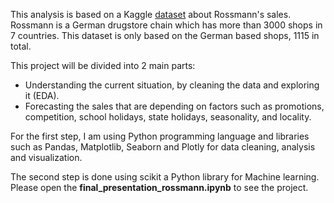 
This analysis is based on a Kaggle [dataset](https://www.kaggle.com/c/rossmann-store-sales) about Rossmann's sales.
Rossmann is a German drugstore chain which has more than 3000 shops in 7 countries. This dataset is only based on the German based shops, 1115 in total.

This project will be divided into 2 main parts:
- Understanding the current situation, by cleaning the data and exploring it (EDA).
- Forecasting the sales that are depending on factors such as promotions, competition, school holidays, state holidays, seasonality, and locality.

For the first step, I am using Python programming language and libraries such as Pandas, Matplotlib, Seaborn and Plotly for data cleaning, analysis and visualization.

The second step is done using scikit a Python library for Machine learning.
Please open the **final_presentation_rossmann.ipynb** to see the project.

